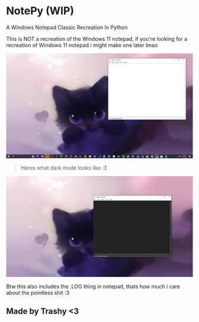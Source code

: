 # NotePy (WIP)

A Windows Notepad Classic Recreation In Python

This is NOT a recreation of the Windows 11 notepad, if you're looking for a recreation of Windows 11 notepad i might make one later lmao

![alt text](image.png)

> Heres what dark mode looks like :3

![alt text](image-1.png)

Btw this also includes the .LOG thing in notepad, thats how much i care about the pointless shit :3

## Made by Trashy <3